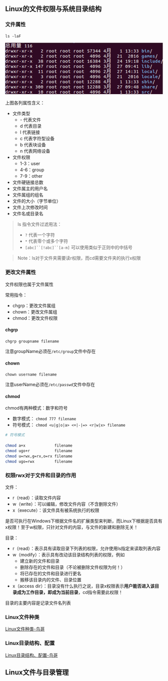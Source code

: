 ## Linux的文件权限与系统目录结构

### 文件属性

`ls -laF`  

![ls](../../assets/linux_command_ls.png)

上图各列属性含义：

- 文件类型
    - \- 代表文件
    - d 代表目录
    - l 代表链接
    - c 代表字符型设备
    - b 代表块设备
    - n 代表网络设备
- 文件权限
    - 1-3：user
    - 4-6：group
    - 7-9：other
- 文件硬链接总数
- 文件属主的用户名
- 文件属组的组名
- 文件的大小（字节单位）
- 文件上次修改时间
- 文件名或目录名

> ls 指令文件过滤用法：  
> - `?` 代表一个字符  
> - `*` 代表零个或多个字符  
> - `[abc]``[!abc]``[a-m]` 可以使用类似于正则中的中括号

> Note：ls对于文件夹需要读r权限，而cd需要文件夹的执行x权限  

### 更改文件属性

文件权限也属于文件属性

常用指令：

- chgrp：更改文件属组
- chown：更改文件属组
- chmod：更改文件权限

#### chgrp

`chgrp groupname filename`  

注意groupName必须在`/etc/group`文件中存在  

#### chown

`chown username filename`  

注意userName必须在`/etc/passwd`文件中存在

#### chmod

chmod有两种模式：数字和符号

- 数字模式： `chmod 777 filename`
- 符号模式： `chmod <u|g|o|a> <+|-|=> <r|w|x> filename`

```bash
# 符号模式

chmod a+x             filename
chmod ugo+r           filename
chmod u=rwx,g=rx,o=rx filename
chmod ugo=rwx         filename
```

### 权限rwx对于文件和目录的作用

文件：
- r（read）：读取文件内容
- w（write）：可以编辑，修改文件内容（不含删除文件）
- x（execute）：该文件具有被系统执行的权限

是否可执行在Windows下根据文件名的扩展类型来判断，而Linux下根据是否具有x权限！至于w权限，只针对文件的内容，与文件的新建和删除无关！  

目录：  
- r（read）：表示具有读取目录下列表的权限，允许使用ls指定来读取列表内容
- w（modify）：表示具有改动该目录结构列表的权限，例如
    - 建立新的文件和目录
    - 删除存在的文件和目录（不论被删除文件权限为何！）
    - 将已存在的文件和目录进行更名
    - 搬移该目录内的文件、目录位置
- x（access dir）：目录没有什么执行之说，目录x权限表示**用户能否进入该目录成为工作目录，即成为当前目录**，cd指令需要此权限！

目录的主要内容是记录文件名列表

### Linux文件种类

[Linux文件种类-鸟哥](http://cn.linux.vbird.org/linux_basic/0210filepermission.php#filepermission_type)

### Linux目录结构、配置

[Linux目录结构、配置-鸟哥](http://cn.linux.vbird.org/linux_basic/0210filepermission.php#dir)

## Linux文件与目录管理





